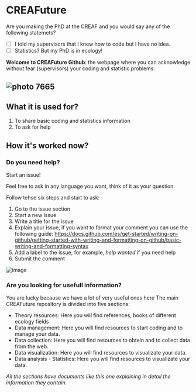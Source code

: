 # CREAFuture

Are you making the PhD at the CREAF and you would say any of the following statemets?

- [ ] I told my supervisors that I knew how to code but I have no idea.  
- [ ] Statistics? But my PhD is in ecology!

**Welcome to CREAFuture Github**: the webpage where you can acknowledge without fear (supervisors) your coding and statistic problems.

![photo 7665](https://user-images.githubusercontent.com/121247076/209188852-2c1103ac-d1d9-4c4d-8e9c-5474060ab1c5.jpg)
---
## What it is used for?

1. To share basic coding and statistics information
2. To ask for help

## How it's worked now?
### Do you need help?

Start an issue!

Feel free to ask in any language you want, think of it as your question.

Follow tehse six steps and start to ask:

1. Go to the issue section
2. Start a new issue
3. Write a title for the issue
4. Explain your issue, if you want to format your comment you can use the following guide:
https://docs.github.com/es/get-started/writing-on-github/getting-started-with-writing-and-formatting-on-github/basic-writing-and-formatting-syntax
5. Add a label to the issue, for example, *help wanted* if you need help
6. Submit the comment

![image](https://user-images.githubusercontent.com/121247076/212347810-1d943e27-fa39-4c44-a0a2-9e64a42bd8b4.png)

### Are you looking for usefull information?

You are lucky because we have a lot of very useful ones here
The main CREAFuture repository is divided into five sections:

- Theory resources: Here you will find references, books of different ecology fields
- Data management: Here you will find resources to start coding and to manage your data.
- Data collection:  Here you will find resources to obtein and to collect data from the web.
- Data visualization: Here you will find resources to visualizate your data.
- Data analysis - Statistics: Here you will find resources to visualizate your data.

*All the sections have documents like this one explaining in detail the information they contain.*



